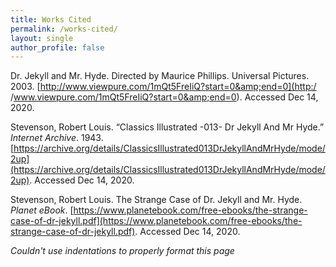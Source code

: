```yaml
---
title: Works Cited
permalink: /works-cited/
layout: single
author_profile: false
---
```


Dr. Jekyll and Mr. Hyde. Directed by Maurice Phillips. Universal Pictures. 2003. [http://www.viewpure.com/1mQt5FreIiQ?start=0&amp;end=0](http:/
     /www.viewpure.com/1mQt5FreIiQ?start=0&amp;end=0). Accessed Dec 14, 2020.

Stevenson, Robert Louis. “Classics Illustrated -013- Dr Jekyll And Mr Hyde.” *Internet Archive*.
     1943. [https://archive.org/details/ClassicsIllustrated013DrJekyllAndMrHyde/mode/2up](https://archive.org/details/ClassicsIllustrated013DrJekyllAndMrHyde/mode/2up). Accessed Dec 14, 2020.

Stevenson, Robert Louis. The Strange Case of Dr. Jekyll and Mr. Hyde. *Planet eBook*. 
    [https://www.planetebook.com/free-ebooks/the-strange-case-of-dr-jekyll.pdf](https://www.planetebook.com/free-ebooks/the-strange-case-of-dr-jekyll.pdf). 
    Accessed Dec 14, 2020. 



*Couldn't use indentations to properly format this page*